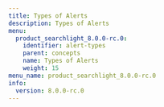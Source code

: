 ```yaml
---
title: Types of Alerts
description: Types of Alerts
menu:
  product_searchlight_8.0.0-rc.0:
    identifier: alert-types
    parent: concepts
    name: Types of Alerts
    weight: 15
menu_name: product_searchlight_8.0.0-rc.0
info:
  version: 8.0.0-rc.0
---
```


